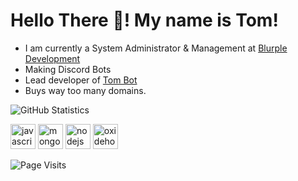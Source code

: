 # Hello There 👋! My name is Tom!

- I am currently a System Administrator & Management at [Blurple Development](https://blurpledev.com)
- Making Discord Bots
- Lead developer of [Tom Bot](https://tombot.pw)
- Buys way too many domains.


![GitHub Statistics](https://github-readme-stats.vercel.app/api?username=TomSmith-Developer&theme=algolia)

<a href="https://www.javascript.com/"><img src="https://devicons.github.io/devicon/devicon.git/icons/javascript/javascript-original.svg" alt="javascript" width="40" height="40"/></a> <a href="https://www.mongodb.com/"><img src="https://devicons.github.io/devicon/devicon.git/icons/mongodb/mongodb-original-wordmark.svg" alt="mongodb" width="40" height="40"/></a> <a href="https://nodejs.org/"><img src="https://devicons.github.io/devicon/devicon.git/icons/nodejs/nodejs-original-wordmark.svg" alt="nodejs" width="40" height="40"/></a> <a href="https://billing.oxide.host/aff.php?aff=67"><img src="https://cdn.discordapp.com/icons/261113932146540545/6d2b844ad74b793b759e4bac1c2f1b88.webp" alt="oxidehosting" width="40" height="40"/></a>

![Page Visits](https://komarev.com/ghpvc/?username=TomSmith-Developer&color=orange)
